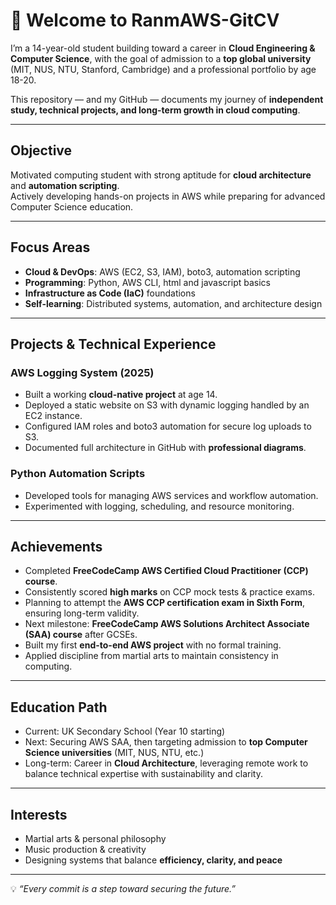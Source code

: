 # 👋 Welcome to RanmAWS-GitCV  

I’m a 14-year-old student building toward a career in **Cloud Engineering & Computer Science**, with the goal of admission to a **top global university** (MIT, NUS, NTU, Stanford, Cambridge) and a professional portfolio by age 18-20.  

This repository — and my GitHub — documents my journey of **independent study, technical projects, and long-term growth in cloud computing**.  

---

## Objective  
Motivated computing student with strong aptitude for **cloud architecture** and **automation scripting**.  
Actively developing hands-on projects in AWS while preparing for advanced Computer Science education.  

---

## Focus Areas  
- **Cloud & DevOps**: AWS (EC2, S3, IAM), boto3, automation scripting  
- **Programming**: Python, AWS CLI, html and javascript basics  
- **Infrastructure as Code (IaC)** foundations  
- **Self-learning**: Distributed systems, automation, and architecture design  

---

## Projects & Technical Experience  

### AWS Logging System (2025)  
- Built a working **cloud-native project** at age 14.  
- Deployed a static website on S3 with dynamic logging handled by an EC2 instance.  
- Configured IAM roles and boto3 automation for secure log uploads to S3.  
- Documented full architecture in GitHub with **professional diagrams**.  

### Python Automation Scripts  
- Developed tools for managing AWS services and workflow automation.  
- Experimented with logging, scheduling, and resource monitoring.  

---

## Achievements  
- Completed **FreeCodeCamp AWS Certified Cloud Practitioner (CCP) course**.  
- Consistently scored **high marks** on CCP mock tests & practice exams.  
- Planning to attempt the **AWS CCP certification exam in Sixth Form**, ensuring long-term validity.  
- Next milestone: **FreeCodeCamp AWS Solutions Architect Associate (SAA) course** after GCSEs.  
- Built my first **end-to-end AWS project** with no formal training.  
- Applied discipline from martial arts to maintain consistency in computing.  

---

## Education Path  
- Current: UK Secondary School (Year 10 starting)  
- Next: Securing AWS SAA, then targeting admission to **top Computer Science universities** (MIT, NUS, NTU, etc.)  
- Long-term: Career in **Cloud Architecture**, leveraging remote work to balance technical expertise with sustainability and clarity.  

---

## Interests  
- Martial arts & personal philosophy
- Music production & creativity  
- Designing systems that balance **efficiency, clarity, and peace**  

---

💡 *“Every commit is a step toward securing the future.”*  
